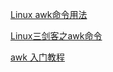 [Linux awk命令用法](https://www.cnblogs.com/hepeilinnow/p/10331095.html)

[Linux三剑客之awk命令](https://www.cnblogs.com/ginvip/p/6352157.html)

[awk 入门教程](http://www.ruanyifeng.com/blog/2018/11/awk.html)

